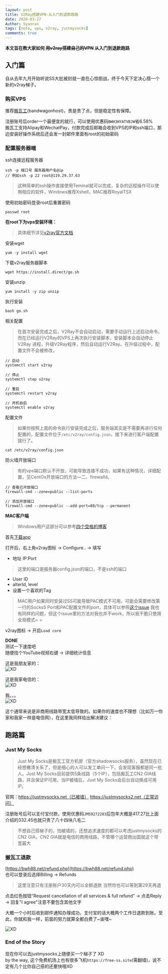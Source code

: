 ```yaml
---
layout: post
title: V2Ray搭建VPN-从入门到退款跑路
date: 2020-03-27
Author: Syaoran 
tags: [note, vpn, v2ray, justmysocks]
comments: true
---
```

**本文旨在教大家如何 ~~用v2ray搭建自己的VPN~~ 从入门到退款跑路**

## 入门篇

自从去年九月开始听说SS大批被封就一直在心惊胆战，终于今天下定决心撘一个新的v2ray梯子。

### 购买VPS
推荐[搬瓦工](https://bandwagonhost.com)(bandwagonhost)，贵是贵了点，但是稳定性有保障。  

注册账号后order一个最便宜的就行，可以使用优惠码`BWH3HYATVBJW`省6.58%  
搬瓦工支持Alipay和WechatPay，付款完成后邮箱会收到VPS的IP和ssh端口，那边安装好操作系统后还会发一封邮件里面有root的初始密码

### 配置服务器端
ssh连接远程服务器
```
ssh -p 端口号 服务器用户名@ip 
// 例如ssh -p 22 root@119.29.37.63
```
> 这种简单的ssh操作直接使用Teminal就可以完成，复杂的远程操作可以使用相应的软件，Windows推荐Xshell，MAC推荐RoyalTSX

使用初始密码登录root后重置密码
```
passwd root
```

**在root下为vps安装环境：**  
> 具体细节详见[v2ray官方文档](https://www.v2ray.com/chapter_00/install.html)  

安装wget
```
yum -y install wget
```

下载v2ray服务器脚本
```
wget https://install.direct/go.sh
```

安装unzip
```
yum install -y zip unzip  
```

执行安装
```
bash go.sh
```

相关配置
> 在首次安装完成之后，V2Ray不会自动启动，需要手动运行上述启动命令。而在已经运行V2Ray的VPS上再次执行安装脚本，安装脚本会自动停止V2Ray 进程，升级V2Ray程序，然后自动运行V2Ray。在升级过程中，配置文件不会被修改。  

```
// 启动
systemctl start v2ray

// 停止
systemctl stop v2ray

// 重启
systemctl restart v2ray

// 开机自启
systemctl enable v2ray
```

配置文件  
> 如果你按照上面的命令执行安装完成之后，服务端其实是不需要再进行任何配置的，配置文件位于`/etc/v2ray/config.json`，接下来进行客户端配置就行了。  

```
cat /etc/v2ray/config.json
```

防火墙开放端口
> 有的vps端口默认不开放，可能导致连接不成功，如果有这种情况，详细配置，见CentOs开放端口的方法—二、firewalld。

```
// 查看已开放端口
firewall-cmd --zone=public --list-ports

// 添加开放端口
firewall-cmd --zone=public --add-port=80/tcp --permanent
```

**MAC客户端**  
> Windows用户这部分可以参考[四个空格的博客](https://www.4spaces.org/build-v2ray-from-0-to-1/)

首先[下载app](https://github.com/Cenmrev/V2RayX/releases)

打开后，右上角v2ray图标 -> Configure.. -> 填写
- 地址 IP:Port  
> 这里的端口是服务器config.json的端口，不是ssh的端口
- User ID
- alterId, level
- 设置一个喜欢的Tag

> MAC用户如果同时安装过SS可能导致PAC模式不可用，可能会需要修改第一行的Socks5 Port和PAC配置文件的port，具体可以参照[这个issue](https://github.com/Cenmrev/V2RayX/issues/107)
> 我也有同样的问题，但这个issue里的方法对我也并不work，所以我干脆只使用全局模式= =

v2ray图标 -> 开启`Load core`

**DONE**  
测试一下速度吧  
随便找个YouTube视频右键 -> 详细统计信息

这是我朋友家的：  
![XD](../post_images/richen_vpnspeed.png "XD")

这是我家电信的：  
![XD](../post_images/my_vpnspeed.png "XD")

我。。。  
![XD](../post_images/caonibaba.png "XD")

这个通常来说是非商用线路带宽太低导致的。如果你的速度也不理想（比如万一你家和我家一样是电信网），在这里我同样给出解决建议：

## 跑路篇

### Just My Socks

> Just My Socks是搬瓦工官方机房（官方shadowsocks服务），虽然现在已经想撇清关系了，但是细心的人可以发工单问一下，会发现客服都是同一批人。Just My Socks目前提供5条线路（5个IP），包括搬瓦工CN2 GIA线路，并且保证IP可用，当IP被墙后，Just My Socks会后台自动换成可用IP。    

官网：https://justmysocks.net（已被墙）   https://justmysocks2.net（正常访问）

注册账号后可以支付宝付款，使用优惠码`JMS9272283`后包年大概是417.27比上面介绍的332.45也就只贵了八十四块八毛二

> 不想自己搭梯子的，怕被墙的，还想追求速度的都可以考虑justmysocks的CN2 GIA，CN2 GIA就是电信的商用线路，不管哪个运营商出国就这个带宽最大

### 搬瓦工退款
[https://bwh88.net/refund.php](https://bwh88.net/refund.php)  
也可以登录后选择Billing -> Refunds  
> 这里注意只有注册账户30天内可以全额退款
> 当然你也可以等到第29天再退

点击红色按钮“Request cancellation of all services & full refund” -> 点击Reply -> 回复"I agree"注意不要包含其他文字

大概一个小时后收到邮件通知办理成功，支付宝的话大概两个工作日退款到账。至此，你就和我一样，前面的努力就算全都白费了~诶嘿~  

![XD](../post_images/xiaoniao.png "XD")

### End of the Story

现在你可以去justmysocks上随便买一个梯子了 XD  
by the way, 这个免费机场上也有很多飞机`https://free-ss.site`(需翻墙)，说不定有几个比你自己搭的还要快哦XD











